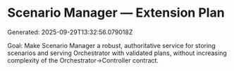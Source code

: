 # Scenario Manager — Extension Plan
Generated: 2025-09-29T13:32:56.079018Z

Goal: Make Scenario Manager a robust, authoritative service for storing scenarios and serving Orchestrator with validated plans, without increasing complexity of the Orchestrator→Controller contract.
